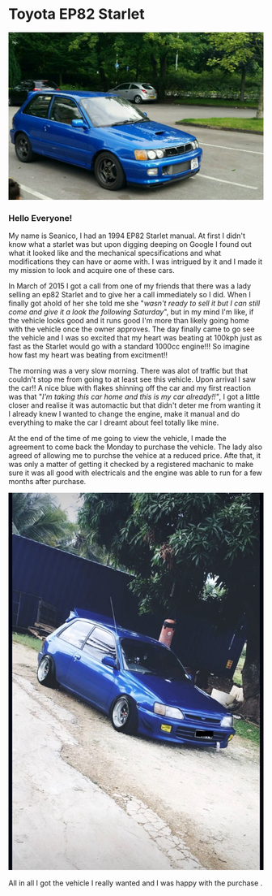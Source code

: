 # Toyota EP82 Starlet 

   ![Starlet](./assets/Seanico25.jpg)
   
### Hello Everyone!



My name is Seanico, I had an 1994 EP82 Starlet manual. At first I didn't know what a starlet was but upon digging deeping on Google I found out what it looked like and the mechanical specsifications and what modifications they can have or aome with. I was intrigued by it and I made it my mission to look and acquire one of these cars.   

In March of 2015 I got a call from one of my friends that there was a lady selling an ep82 Starlet and to give her a call immediately so I did. When I finally got ahold of her she told me she "_wasn't ready to sell it but I can still come and give it a look the following Saturday_", but in my mind I'm like, if the vehicle looks good and it runs good I'm more than likely going home with the vehicle once the owner approves. The day finally came to go see the vehicle and I was so excited that my heart was beating at 100kph just as fast as the Starlet would go with a standard 1000cc engine!!! So imagine how fast my heart was beating from excitment!!

The morning was a very slow morning. There was alot of traffic but that couldn't stop me from going to at least see this vehicle. Upon arrival I saw the car!! A nice blue with flakes shinning off the car and my first reaction was that "_I'm taking this car home and this is my car already!!"_, I got a little closer and realise it was automactic but that didn't deter me from wanting it I already knew I wanted to change the engine, make it manual and do everything to make the car I dreamt about feel totally like mine.

At the end of the time of me going to view the vehicle, I made the agreement to come back the Monday to purchase the vehicle. The lady also agreed of allowing me to purchse the vehice at a reduced price. Afte that, it was only a matter of getting it checked by a registered machanic to make sure it was all good with electricals and the engine was able to run for a few months after purchase. 

   ![Starlet ](./assets/Seanico25_3.jpg)


All in all I got the vehicle I really wanted and I was happy with the purchase .


      
     


